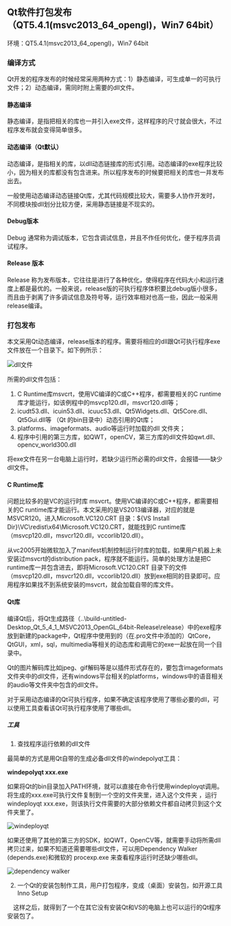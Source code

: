 ## Qt软件打包发布（QT5.4.1(msvc2013_64_opengl)，Win7 64bit）

环境：QT5.4.1(msvc2013_64_opengl)，Win7 64bit

### 编译方式

Qt开发的程序发布的时候经常采用两种方式：1）静态编译，可生成单一的可执行文件；2）动态编译，需同时附上需要的dll文件。

#### 静态编译

静态编译，是指把相关的库也一并引入exe文件，这样程序的尺寸就会很大，不过程序发布就会变得简单很多。

#### 动态编译（Qt默认）

动态编译，是指相关的库，以dll动态链接库的形式引用。动态编译的exe程序比较小，因为相关的库都没有包含进来。所以程序发布的时候要把相关的库也一并发布出去。

一般使用动态编译动态链接Qt库，尤其代码规模比较大，需要多人协作开发时，不同模块按dll划分比较方便，采用静态链接是不现实的。

#### Debug版本

Debug 通常称为调试版本，它包含调试信息，并且不作任何优化，便于程序员调试程序。

#### Release 版本

Release 称为发布版本，它往往是进行了各种优化，使得程序在代码大小和运行速度上都是最优的。一般来说，release版的可执行程序体积要比debug版小很多，而且由于剥离了许多调试信息及符号等，运行效率相对也高一些，因此一般采用release编译。 

### 打包发布

本文采用Qt动态编译，release版本的程序。需要将相应的dll跟Qt可执行程序exe文件放在一个目录下。如下例所示：

![dll文件](https://github.com/strawdiving/Qt-Experience/blob/master/release/images/dll%E6%96%87%E4%BB%B6.png)

所需的dll文件包括：

1. C Runtime库msvcrt，使用VC编译的C或C++程序，都需要相关的C runtime库才能运行，如该例程中的msvcp120.dll，msvcr120.dll等；
2. icudt53.dll、icuin53.dll、icuuc53.dll、Qt5Widgets.dll、Qt5Core.dll、Qt5Gui.dll等 （Qt 的bin目录中）动态引用的Qt库；
3. platforms、imageformats、audio等运行时加载的dll 文件夹；
4. 程序中引用的第三方库，如QWT，openCV，第三方库的dll文件如qwt.dll、opencv_world300.dll

将exe文件在另一台电脑上运行时，若缺少运行所必需的dll文件，会报错——缺少dll文件。

#### C Runtime库

问题比较多的是VC的运行时库 msvcrt。使用VC编译的C或C++程序，都需要相关的C runtime库才能运行。本文采用的是VS2013编译器，对应的就是MSVCR120。进入Microsoft.VC120.CRT 目录：${VS Install Dir}\VC\redist\x64\Microsoft.VC120.CRT，就能找到C runtime库（msvcp120.dll，msvcr120.dll，vccorlib120.dll）。

从vc2005开始微软加入了manifest机制控制运行时库的加载，如果用户机器上未安装过msvcrt的distribution pack，程序就不能运行。简单的处理方法是把C runtime库一并包含进去，即将Microsoft.VC120.CRT 目录下的文件（msvcp120.dll，msvcr120.dll，vccorlib120.dll）放到exe相同的目录即可。应用程序如果找不到系统安装的msvcrt，就会加载自带的库文件。 

#### Qt库

编译Qt后，将Qt生成路径（..\build-untitled-Desktop_Qt_5_4_1_MSVC2013_OpenGL_64bit-Release\release）中的exe程序放到新建的package中，Qt程序中使用到的（在.pro文件中添加的）QtCore，QtGUI，xml，sql，multimedia等相关的动态库和调用它的exe一起放在同一个目录中。

Qt的图片解码库比如jpeg、gif解码等是以插件形式存在的，要包含imageformats文件夹中的dll文件，还有windows平台相关的platforms，windows中的语音相关的audio等文件夹中包含的dll文件。 

对于采用动态编译的Qt可执行程序，如果不确定该程序使用了哪些必要的dll，可以使用工具查看该Qt可执行程序使用了哪些dll。

##### 工具

1. 查找程序运行依赖的dll文件

最简单的方式是用Qt自带的生成必备dll文件的windepolyqt工具：

**windepolyqt  xxx.exe**

如果将Qt的bin目录加入PATH环境，就可以直接在命令行使用windeployqt调用。将生成的xxx.exe可执行文件复制到一个空的文件夹里，进入这个文件夹 ，运行windeployqt xxx.exe，则该执行文件需要的大部分依赖文件都自动拷贝到这个文件夹里了。

![windeployqt](https://github.com/strawdiving/Qt-Experience/blob/master/release/images/windeployqt.png)

如果还使用了其他的第三方的SDK，如QWT，OpenCV等，就需要手动将所需dll拷贝过来，如果不知道还需要哪些dll文件，可以用Dependency Walker (depends.exe)和微软的 procexp.exe 来查看程序运行时还缺少哪些dll。

![dependency walker](https://github.com/strawdiving/Qt-Experience/blob/master/release/images/dependency%20walker.png)

2.  一个Qt的安装包制作工具，用户打包程序，变成（桌面）安装包，如开源工具Inno Setup

　这样之后，就得到了一个在其它没有安装Qt和VS的电脑上也可以运行的Qt程序安装包了。
